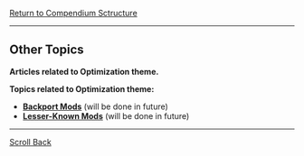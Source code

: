 [Return to Compendium Sctructure](../README.md#Compendium-Structure)

----
## Other Topics

**Articles related to Optimization theme.**

**Topics related to Optimization theme:**

- **[Backport Mods]()** (will be done in future)<br>
- **[Lesser-Known Mods]()** (will be done in future)<br>

----
[Scroll Back](#Other-Topics)

